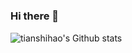 <h1 align="center">

### Hi there 👋

![tianshihao's Github stats](https://github-readme-stats.vercel.app/api?username=tianshihao&count_private=true&show_icons=true&theme=blueberry)

</h1>
<!--
**tianshihao/tianshihao** is a ✨ _special_ ✨ repository because its `README.md` (this file) appears on your GitHub profile.

Here are some ideas to get you started:

- 🔭 I’m currently working on ...
- 🌱 I’m currently learning ...
- 👯 I’m looking to collaborate on ...
- 🤔 I’m looking for help with ...
- 💬 Ask me about ...
- 📫 How to reach me: ...
- 😄 Pronouns: ...
- ⚡ Fun fact: ...
-->
